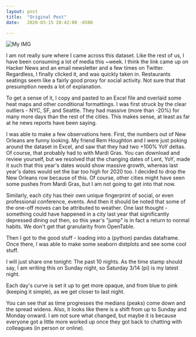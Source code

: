 ```yaml
---
layout: post
title:  "Original Post"
date:   2020-03-15 20:42:00 -0500

---
```


![My IMG](/thing.png)

I am not really sure where I came across this dataset. Like the rest of us, I have been consuming a lot of media this ~week. I think the link came up on Hacker News and an email newsletter and a few times on Twitter. Regardless, I finally clicked it, and was quickly taken in. Restaurants seatings seem like a fairly good proxy for social activity. Not sure that that presumption needs a lot of explanation.

To get a sense of it, I copy and pasted to an Excel file and overlaid some heat maps and other conditional formattings. I was first struck by the clear outliers - NYC, SF, and Seattle. They had massive (more than -20%) for many more days than the rest of the cities. This makes sense, at least as far at he news reports have been saying.

I was able to make a few observations here. First, the numbers out of New Orleans are funny looking. My friend Rem Houghton and I were just poking around the dataset in Excel, and saw that they had two +100% YoY deltas. Of course, that probably had to with Mardi Gras. You can download and review yourself, but we resolved that the changing dates of Lent, YoY, made it such that this year's dates would show massive growth, whereas last year's dates would set the bar too high for 2020 too. I decided to drop the New Orleans row because of this. Of course, other cities might have seen some pushes from Mardi Gras, but I am not going to get into that now.

Similarly, each city has their own unique fingerprint of social, or even professional conference, events. And then it should be noted that some of the one-off moves can be attributed to weather. One last thought - something could have happened in a city last year that significantly depressed dining out then, so this year's "jump" is in fact a return to normal habits. We don't get that granularity from OpenTable.

Then I got to the good stuff - loading into a (python) pandas dataframe. Once there, I was able to make some seaborn distplots and see some cool stuff.

I will just share one tonight: The past 10 nights. As the time stamp should say, I am writing this on Sunday night, so Saturday 3/14 (pi) is my latest night.

Each day's curve is set it up to get more opaque, and from blue to pink (keeping it simple), as we get closer to last night.

You can see that as time progresses the medians (peaks) come down and the spread widens. Also, it looks like there is a shift from up to Sunday and Monday onward. I am not sure what changed, but maybe it is because everyone got a little more worked up once they got back to chatting with colleagues (in person or online).
